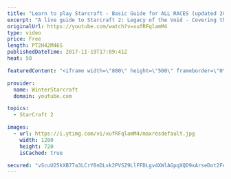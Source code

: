 ```yaml
---
title: "Learn to play Starcraft - Basic Guide for ALL RACES (updated 2017)"
excerpt: "A live guide to Starcraft 2: Legacy of the Void - Covering the basics and build orders for all of the races, and covering the important decisions to be made early in the game.  Not a step by step guide but a demonstration once you have the very basics of the units and races!"
originalUrl: https://youtube.com/watch?v=xufRFqlamM4
type: video
price: Free
length: PT2H42M46S
publishedDateTime: 2017-11-19T17:09:41Z
heat: 50

featuredContent: "<iframe width=\"800\" height=\"500\" frameborder=\"0\" src=\"https://www.youtube.com/embed/xufRFqlamM4\" allow=\"accelerometer; autoplay; encrypted-media; gyroscope; picture-in-picture\" allowfullscreen></iframe>"

provider:
  name: WinterStarcraft
  domain: youtube.com

topics:
  - StarCraft 2

images:
  - url: https://i.ytimg.com/vi/xufRFqlamM4/maxresdefault.jpg
    width: 1280
    height: 720
    isCached: true

secured: "vScuU25kXB77a3LCrY0nDLxk2PVSZ9LlFFDLgv4XWlAGpqXQD9xArseDot2FepXmJTi/1LCOeP5pUrMnvbtUaJ/pdH8R8pL3tXbEXmT32uaRNEP8MJK6uZz4WDwBedF0Rys0rsnFOJh1zWjgpqN3ry1KK4rOwuiwkSjHAoYYynt7h4Ecx+0oizIubMq6rtrVBcziMSoLwE/IQJD92xWOSwygUtSbzugcn+B7mtqmBoXwUsu+/yUtTCWxu+iLnTuSf3mi9RbBhT9ClgR2YCCP9gZIxTpsDPZB77uFCgOtiRGAjhnaUSrBkYTTbss/RRfNCnK60ucxgh313krsAj4r7QcODlZNdVcUmphaqHEjWOpVAXBWfw4ieltvGDlxN3O67rlymGh1WpbtktJC85uhzjuaSUKI7BxuJS7VPazfOinZ2nXfDVskBOzhROvz+vyZ;02dylo37U/EpmnOzeI8arg=="
---
```


